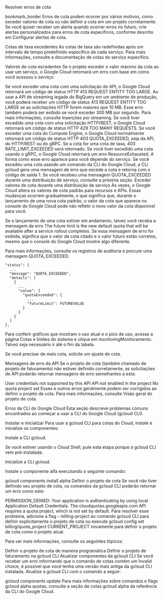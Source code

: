 Resolver erros de cota

bookmark_border
Erros de cota podem ocorrer por vários motivos, como exceder valores de cota ou não definir a cota em um projeto corretamente. Se você quiser receber um alerta quando ocorrer erros no futuro, crie alertas personalizados para erros de cota específicos, conforme descrito em Configurar alertas de cota.

Cotas de taxa excedentes
As cotas de taxa são redefinidas após um intervalo de tempo predefinido específico de cada serviço. Para mais informações, consulte a documentação de cotas do serviço específico.

Valores de cota excedentes
Se o projeto exceder o valor máximo da cota ao usar um serviço, o Google Cloud retornará um erro com base em como você acessou o serviço:

Se você exceder uma cota com uma solicitação de API, o Google Cloud retornará um código de status HTTP 413 REQUEST ENTITY TOO LARGE. Ao usar a API de streaming legada do BigQuery em um ambiente de produção, você poderá receber um código de status 413 REQUEST ENTITY TOO LARGE se as solicitações HTTP forem maiores que 10 MB. Esse erro também poderá ser exibido se você exceder 300 MB por segundo. Para mais informações, consulte Inserções por streaming.
Se você tiver excedido uma cota com uma solicitação HTTP/REST, o Google Cloud retornará um código de status HTTP 429 TOO MANY REQUESTS.
Se você exceder uma cota do Compute Engine, o Google Cloud normalmente retornará um código de status HTTP 403 QUOTA_EXCEEDED, seja da API, do HTTP/REST ou do gRPC. Se a cota for uma cota de taxa, 403 RATE_LIMIT_EXCEEDED será retornado.
Se você tiver excedido uma cota usando o gRPC, o Google Cloud retornará um erro ResourceExhausted. A forma como esse erro aparece para você depende do serviço.
Se você excedeu uma cota usando um comando da CLI do Google Cloud, a CLI gcloud gera uma mensagem de erro que excede a cota e retorna com o código de saída 1.
Se você recebeu uma mensagem QUOTA_EXCEEDED durante uma distribuição de serviço, consulte a próxima seção.
Exceder valores de cota durante uma distribuição de serviço
Às vezes, o Google Cloud altera os valores de cota padrão para recursos e APIs. Essas mudanças ocorrem gradualmente, o que significa que, durante o lançamento de uma nova cota padrão, o valor da cota que aparece no console do Google Cloud pode não refletir o novo valor da cota disponível para você.

Se o lançamento de uma cota estiver em andamento, talvez você receba a mensagem de erro The future limit is the new default quota that will be available after a service rollout completes. Se essa mensagem de erro for exibida, significa que o valor da cota citado e o valor futuro estão corretos, mesmo que o console do Google Cloud mostre algo diferente.

Para mais informações, consulte os registros de auditoria e procure uma mensagem QUOTA_EXCEEDED.



    "status": {
      ...
      "message": "QUOTA_EXCEEDED",
      "details": [
        {
          ...
          "value": {
            "quotaExceeded": {
              ...
              "futureLimit": FUTUREVALUE
            }
          }
        }
      ]
    },
Para conferir gráficos que mostram o uso atual e o pico de uso, acesse a página Cotas e limites do sistema e clique em monitoringMonitoramento. Talvez seja necessário ir até o fim da tabela.

Se você precisar de mais cota, solicite um ajuste de cota.

Mensagens de erro da API
Se o projeto de cota (também chamado de projeto de faturamento) não estiver definido corretamente, as solicitações de API poderão retornar mensagens de erro semelhantes a esta:

User credentials not supported by this API
API not enabled in the project
No quota project set
Esses e outros erros geralmente podem ser corrigidos ao definir o projeto de cota. Para mais informações, consulte Visão geral do projeto de cota.

Erros da CLI do Google Cloud
Esta seção descreve problemas comuns encontrados ao começar a usar a CLI do Google Cloud (gcloud CLI).

Instalar e inicializar
Para usar a gcloud CLI para cotas do Cloud, instale e inicialize os componentes:

Instale a CLI gcloud.

Se você estiver usando o Cloud Shell, pule esta etapa porque a gcloud CLI vem pré-instalada.

Inicialize a CLI gcloud.

Instale o componente alfa executando o seguinte comando:



gcloud components install alpha
Definir o projeto de cota
Se você não tiver definido seu projeto de cota, os comandos da gcloud CLI poderão retornar um erro como este:



PERMISSION_DENIED: Your application is authenticating by using local Application Default Credentials.
The cloudquotas.googleapis.com API requires a quota project, which is not set by default.
Para resolver esse problema, adicione a flag --billing-project ao comando gcloud CLI para definir explicitamente o projeto de cota ou execute gcloud config set billing/quota_project CURRENT_PROJECT novamente para definir o projeto de cota como o projeto atual.

Para ver mais informações, consulte os seguintes tópicos:

Definir o projeto de cota de maneira programática
Definir o projeto de faturamento na gcloud CLI
Atualizar componentes da gcloud CLI
Se você receber um erro informando que o comando de cotas contém um Invalid choice, é possível que você tenha uma versão mais antiga da gcloud CLI instalada. Atualize a gcloud CLI com o comando a seguir:



gcloud components update
Para mais informações sobre comandos e flags gcloud alpha quotas, consulte a seção de cotas gcloud alpha da referência da CLI do Google Cloud.
